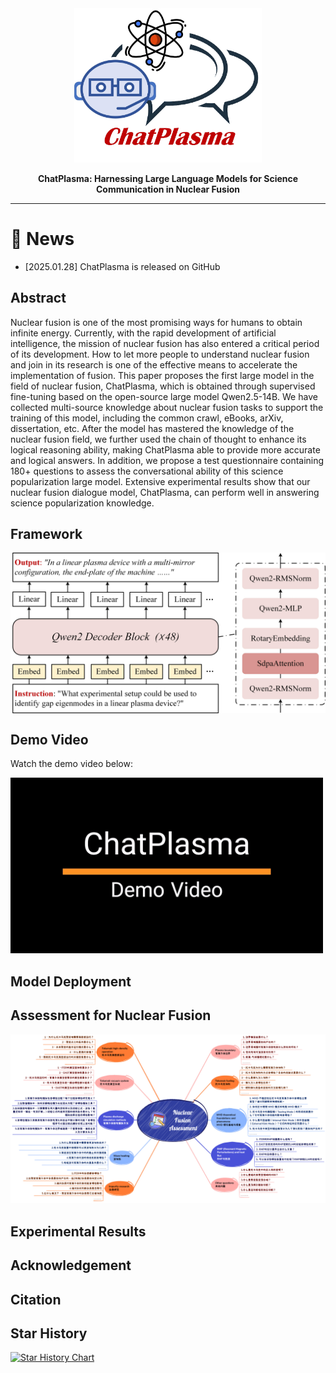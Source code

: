 <div align="center">

<img src="https://github.com/Event-AHU/ChatPlasma/blob/main/NFlogo.jpg" width="300">

**ChatPlasma: Harnessing Large Language Models for Science Communication in Nuclear Fusion** 

------

</div>



# :dart: News 

* [2025.01.28] ChatPlasma is released on GitHub 


## Abstract 
Nuclear fusion is one of the most promising ways for humans to obtain infinite energy. Currently, with the rapid development of artificial intelligence, the mission of nuclear fusion has also entered a critical period of its development. How to let more people to understand nuclear fusion and join in its research is one of the effective means to accelerate the implementation of fusion. This paper proposes the first large model in the field of nuclear fusion, ChatPlasma, which is obtained through supervised fine-tuning based on the open-source large model Qwen2.5-14B. We have collected multi-source knowledge about nuclear fusion tasks to support the training of this model, including the common crawl, eBooks, arXiv, dissertation, etc. After the model has mastered the knowledge of the nuclear fusion field, we further used the chain of thought to enhance its logical reasoning ability, making ChatPlasma able to provide more accurate and logical answers. In addition, we propose a test questionnaire containing 180+ questions to assess the conversational ability of this science popularization large model. Extensive experimental results show that our nuclear fusion dialogue model, ChatPlasma, can perform well in answering science popularization knowledge. 


## Framework 
<img src="https://github.com/Event-AHU/ChatPlasma/blob/main/figures/chatplasma_framework.jpg" alt="Watch the video" width="600" align="center">


## Demo Video 
Watch the demo video below:

<a href="https://youtu.be/0qq118cgzXk?si=2FphVeT2onN19QkL">
  <img src="https://github.com/Event-AHU/ChatPlasma/blob/main/ChatPlasma_Demo_1080P.firstIMG.jpg" alt="Watch the video" width="500">
</a>

## Model Deployment 



## Assessment for Nuclear Fusion 
<img src="https://github.com/Event-AHU/ChatPlasma/blob/main/figures/NFAssessment.jpg" alt="Watch the video" width="800">


## Experimental Results 



## Acknowledgement 



## Citation 


## Star History
<a href="https://star-history.com/#Event-AHU/ChatPlasma&Date">
 <picture>
   <source media="(prefers-color-scheme: dark)" srcset="https://api.star-history.com/svg?repos=Event-AHU/ChatPlasma&type=Date&theme=dark" />
   <source media="(prefers-color-scheme: light)" srcset="https://api.star-history.com/svg?repos=Event-AHU/ChatPlasma&type=Date" />
   <img alt="Star History Chart" src="https://api.star-history.com/svg?repos=Event-AHU/ChatPlasma&type=Date" />
 </picture>
</a>

